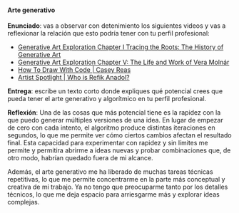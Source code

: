 #### Arte generativo

**Enunciado**: vas a observar con detenimiento los siguientes videos y vas a reflexionar la relación que esto 
podría tener con tu perfil profesional:

- [Generative Art Exploration Chapter I Tracing the Roots: The History of Generative Art](https://youtu.be/d2LC6Am9bZI?si=IK0T-uEZbbQHUncX)
- [Generative Art Exploration Chapter V: The Life and Work of Vera Molnár](https://youtu.be/8tNESHtfkr0?si=8BHqZHUPcML8buCA)  
- [How To Draw With Code | Casey Reas](https://youtu.be/_8DMEHxOLQE?si=7a4UMzEpKgSninVb)  
- [Artist Spotlight | Who is Refik Anadol?](https://youtu.be/zBYVm2wYzDU?si=IOUOOhTEr5l9qTu1)

**Entrega**: escribe un texto corto donde expliques qué potencial crees que pueda tener el arte generativo y algorítmico en tu perfil profesional.

**Reflexión**: Una de las cosas que más potencial tiene es la rapidez con la que puedo generar múltiples versiones de una idea. En lugar de empezar de cero con cada intento, el algoritmo produce distintas iteraciones en segundos, lo que me permite ver cómo ciertos cambios afectan el resultado final. Esta capacidad para experimentar con rapidez y sin límites me permite y permitira abrirme a ideas nuevas y probar combinaciones que, de otro modo, habrían quedado fuera de mi alcance.

Además, el arte generativo me ha liberado de muchas tareas técnicas repetitivas, lo que me permite concentrarme en la parte más conceptual y creativa de mi trabajo. Ya no tengo que preocuparme tanto por los detalles técnicos, lo que me deja espacio para arriesgarme más y explorar ideas complejas.
